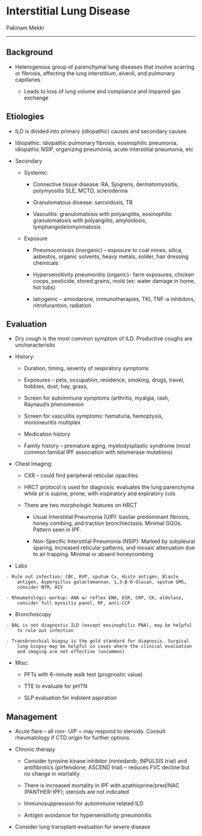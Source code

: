 # Interstitial Lung Disease 

Pakinam Mekki

---

## Background

- Heterogenous group of parenchymal lung diseases that involve
    scarring or fibrosis, affecting the lung interstitium, alveoli, and
    pulmonary capillaries

    - Leads to loss of lung volume and compliance and impaired gas
        exchange

## Etiologies

- ILD is divided into primary (idiopathic) causes and secondary causes

- Idiopathic: idiopathic pulmonary fibrosis, eosinophilic pneumonia,
    idiopathic NSIP, organizing pneumonia, acute interstitial pneumonia,
    etc

- Secondary

    - Systemic:

        - Connective tissue disease: RA, Sjogrens, dermatomyositis,
            polymyositis SLE, MCTD, scleroderma

        - Granulomatous disease: sarcoidosis, TB

        - Vasculitis: granulomatosis with polyangiitis, eosinophilic
            granulomatosis with polyangiitis, amyloidosis,
            lymphangioleiomyomatosis

    - Exposure

        - Pneumoconiosis (inorganic) – exposure to coal mines, silica,
            asbestos, organic solvents, heavy metals, solder, hair dressing
            chemicals

        - Hypersensitivity pneumonitis (organic)- farm exposures, chicken
            coops, pesticide, stored grains, mold (ex: water damage in home,
            hot tubs)

        - Iatrogenic – amiodarone, immunotherapies, TKI, TNF-a inhibitors,
            nitrofurantoin, radiation

## Evaluation

- Dry cough is the most common symptom of ILD. Productive coughs are
    uncharacteristic

- History:

    - Duration, timing, severity of respiratory symptoms

    - Exposures – pets, occupation, residence, smoking, drugs, travel,
        hobbies, dust, hay, grass,

    - Screen for autoimmune symptoms (arthritis, myalgia, rash, Raynaud’s
        phenomenon

    - Screen for vasculitis symptoms: hematuria, hemoptysis, mononeuritis
        multiplex

    - Medication history

    - Family history – premature aging, myelodysplastic syndrome (most
        common familial IPF association with telomerase mutations)


- Chest Imaging:

    - CXR – could find peripheral reticular opacities

    - HRCT protocol is used for diagnosis: evaluates the lung parenchyma
        while pt is supine, prone, with inspiratory and expiratory cuts

    - There are two morphologic features on HRCT

        - Usual Interstitial Pneumonia (UIP): basilar predominant
            fibrosis, honey combing, and traction bronchiectasis. Minimal
            GGOs. Pattern seen in IPF.

        - Non-Specific Interstitial Pneumonia (NSIP): Marked by subpleural
            sparing, increased reticular patterns, and mosaic attenuation
            due to air trapping. Minimal or absent honeycombing

- Labs

<!-- -->

    - Rule out infection: CBC, RVP, sputum Cx, Histo antigen, Blasto
        antigen, Aspergillus galactomannan, 1,3-β-D-Glucan, sputum GMS,
        consider NTM, HIV

    - Rheumatologic workup: ANA w/ reflex ENA, ESR, CRP, CK, aldolase,
        consider full myositis panel, RF, anti-CCP

- Bronchoscopy

<!-- -->

    - BAL is not diagnostic ILD (except eosinophilic PNA), may be helpful
        to rule out infection

    - Transbronchial biopsy is the gold standard for diagnosis. Surgical
        lung biopsy may be helpful in cases where the clinical evaluation
        and imaging are not effective (uncommon)

- Misc:

    - PFTs with 6-minute walk test (prognostic value)

    - TTE to evaluate for pHTN

    - SLP evaluation for indolent aspiration

## Management

- Acute flare – all non- UIP = may respond to steroids. Consult
    rheumatology if CTD origin for further options.

- Chronic therapy

    - Consider tyrosine kinase inhibitor (nintedanib; INPULSIS trial) and
        antifibrotics (pirfenidone; ASCEND trial) – reduces FVC decline but
        no change in mortality

    - There is increased mortality in IPF with azathioprine/pred/NAC
        (PANTHER-IPF); steroids are not indicated

    - Immunosuppression for autoimmune related ILD

    - Antigen avoidance for hypersensitivity pneumonitis

- Consider lung transplant evaluation for severe disease
